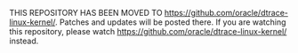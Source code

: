 THIS REPOSITORY HAS BEEN MOVED TO https://github.com/oracle/dtrace-linux-kernel/. 
Patches and updates will be posted there. 
If you are watching this repository, please watch https://github.com/oracle/dtrace-linux-kernel/ instead. 

